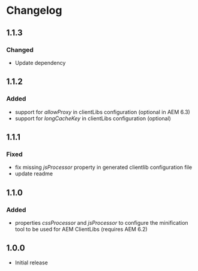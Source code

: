 # Changelog

## 1.1.3
### Changed
- Update dependency

## 1.1.2
### Added
- support for _allowProxy_ in clientLibs configuration (optional in AEM 6.3)
- support for _longCacheKey_ in clientLibs configuration (optional)

## 1.1.1
### Fixed
- fix missing _jsProcessor_ property in generated clientlib configuration file
- update readme

## 1.1.0

### Added
- properties _cssProcessor_ and _jsProcessor_ to configure the minification tool to be used for AEM ClientLibs 
(requires AEM 6.2)


## 1.0.0

- Initial release
